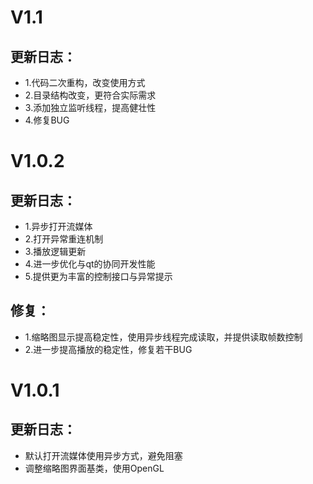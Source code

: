 # V1.1
## 更新日志：
* 1.代码二次重构，改变使用方式
* 2.目录结构改变，更符合实际需求
* 3.添加独立监听线程，提高健壮性
* 4.修复BUG

# V1.0.2
## 更新日志：
* 1.异步打开流媒体
* 2.打开异常重连机制
* 3.播放逻辑更新
* 4.进一步优化与qt的协同开发性能
* 5.提供更为丰富的控制接口与异常提示
## 修复：
* 1.缩略图显示提高稳定性，使用异步线程完成读取，并提供读取帧数控制
* 2.进一步提高播放的稳定性，修复若干BUG

# V1.0.1
## 更新日志：
* 默认打开流媒体使用异步方式，避免阻塞
* 调整缩略图界面基类，使用OpenGL